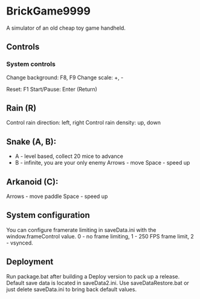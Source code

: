 # BrickGame9999

A simulator of an old cheap toy game handheld.

## Controls

### System controls

Change background: F8, F9
Change scale: +, -

Reset: F1
Start/Pause: Enter (Return)

## Rain (R)

Control rain direction: left, right
Control rain density: up, down

## Snake (A, B):
* A - level based, collect 20 mice to advance
* B - infinite, you are your only enemy
Arrows - move
Space - speed up

## Arkanoid (C):
Arrows - move paddle
Space - speed up

## System configuration

You can configure framerate limiting in saveData.ini with the window.frameControl value.
0 - no frame limiting, 1 - 250 FPS frame limit, 2 - vsynced.

## Deployment

Run package.bat after building a Deploy version to pack up a release.
Default save data is located in saveData2.ini. Use saveDataRestore.bat or just delete saveData.ini to bring back default values.